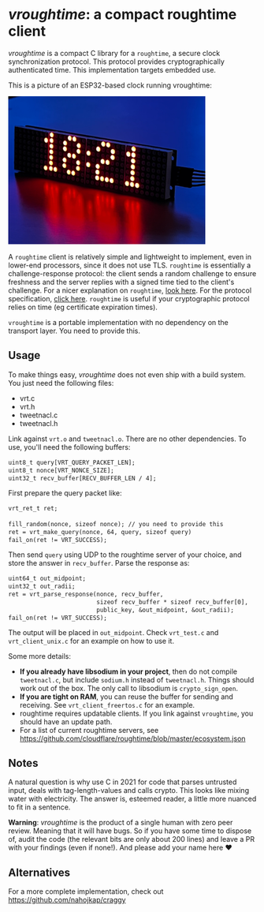 # _vroughtime_: a compact roughtime client

_vroughtime_ is a compact C library for a `roughtime`, a secure clock synchronization protocol. This protocol provides cryptographically authenticated time. This implementation targets embedded use.

This is a picture of an ESP32-based clock running vroughtime:
<p align="left">
  <img src="docs/clock-esp32.jpg" width="400" title="A clock">
</p>



A `roughtime` client is relatively simple and lightweight to implement,
even in lower-end processors, since it does not use TLS.
`roughtime` is essentially a challenge-response protocol:
the client sends a random challenge to ensure freshness
and the server replies with a signed time tied to the
client's challenge.
For a nicer explanation on `roughtime`,
[look here](https://roughtime.googlesource.com/roughtime/#roughtime-1).
For the protocol specification,
[click here](https://roughtime.googlesource.com/roughtime/+/HEAD/PROTOCOL.md).
`roughtime` is useful if your cryptographic protocol relies on time (eg certificate expiration times).

`vroughtime` is a portable implementation with no dependency on the transport layer.
You need to provide this.

## Usage

To make things easy, _vroughtime_ does not even ship with
a build system. You just need the following files:

* vrt.c
* vrt.h
* tweetnacl.c
* tweetnacl.h

Link against `vrt.o` and `tweetnacl.o`. There are no
other dependencies. To use,
you'll need the following buffers:

```
uint8_t query[VRT_QUERY_PACKET_LEN];
uint8_t nonce[VRT_NONCE_SIZE];
uint32_t recv_buffer[RECV_BUFFER_LEN / 4];
```

First prepare the query packet like:
```
vrt_ret_t ret;

fill_random(nonce, sizeof nonce); // you need to provide this
ret = vrt_make_query(nonce, 64, query, sizeof query)
fail_on(ret != VRT_SUCCESS);
```

Then send `query` using UDP to the roughtime server of your choice,
and store the answer in `recv_buffer`. Parse the response
as:

```
uint64_t out_midpoint;
uint32_t out_radii;
ret = vrt_parse_response(nonce, recv_buffer,
                         sizeof recv_buffer * sizeof recv_buffer[0],
                         public_key, &out_midpoint, &out_radii);
fail_on(ret != VRT_SUCCESS);
```

The output will be placed in `out_midpoint`. Check `vrt_test.c` and `vrt_client_unix.c` for an example on how to use it.

Some more details:

 * __If you already have libsodium in your project__, then do not compile
   `tweetnacl.c`, but include `sodium.h` instead of `tweetnacl.h`. Things
   should work out of the box. The only call to libsodium is `crypto_sign_open`.
 * __If you are tight on RAM__, you can reuse the buffer for sending and receiving.
   See `vrt_client_freertos.c` for an example.
 * roughtime requires updatable clients. If you link against `vroughtime`,
   you should have an update path.
 * For a list of current roughtime servers, see
   https://github.com/cloudflare/roughtime/blob/master/ecosystem.json

## Notes

A natural question is why use C in 2021 for code that parses untrusted input,
deals with tag-length-values and calls crypto. This looks like mixing water
with electricity. The answer is, esteemed reader, a little more nuanced to
fit in a sentence.

**Warning**: _vroughtime_ is the product of a single human with zero peer review.
Meaning that it will have bugs. So if you have some time to dispose of,
audit the code (the relevant bits are only about 200 lines) and leave
a PR with your findings (even if none!). And please add your name here ❤️

## Alternatives

For a more complete implementation, check out https://github.com/nahojkap/craggy
